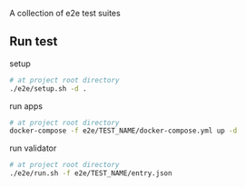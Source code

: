 A collection of e2e test suites
## Run test
setup
```bash
# at project root directory
./e2e/setup.sh -d .
```
run apps
```bash
# at project root directory
docker-compose -f e2e/TEST_NAME/docker-compose.yml up -d
```
run validator
```bash
# at project root directory
./e2e/run.sh -f e2e/TEST_NAME/entry.json
```